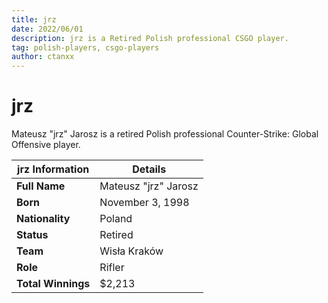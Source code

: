 ```yaml
---
title: jrz
date: 2022/06/01
description: jrz is a Retired Polish professional CSGO player.
tag: polish-players, csgo-players
author: ctanxx
---
```


# jrz

Mateusz "jrz" Jarosz is a retired Polish professional Counter-Strike: Global Offensive player.

| **jrz Information** | **Details**           |
| -------------------- | -------------------- |
| **Full Name**        | Mateusz "jrz" Jarosz |
| **Born**             | November 3, 1998     |
| **Nationality**      | Poland               |
| **Status**           | Retired              |
| **Team**             | Wisła Kraków         |
| **Role**             | Rifler               |
| **Total Winnings**   | $2,213               |
